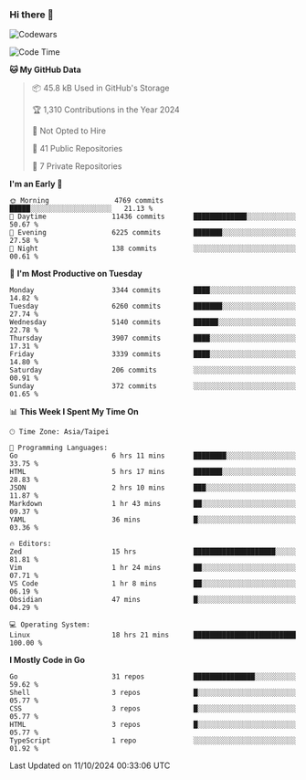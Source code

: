 ### Hi there 👋

![Codewars](https://www.codewars.com/users/omegaatt36/badges/small)

<!--START_SECTION:waka-->
![Code Time](http://img.shields.io/badge/Code%20Time-2%2C842%20hrs%2021%20mins-blue)

**🐱 My GitHub Data** 

> 📦 45.8 kB Used in GitHub's Storage 
 > 
> 🏆 1,310 Contributions in the Year 2024
 > 
> 🚫 Not Opted to Hire
 > 
> 📜 41 Public Repositories 
 > 
> 🔑 7 Private Repositories 
 > 
**I'm an Early 🐤** 

```text
🌞 Morning                4769 commits        █████░░░░░░░░░░░░░░░░░░░░   21.13 % 
🌆 Daytime                11436 commits       █████████████░░░░░░░░░░░░   50.67 % 
🌃 Evening                6225 commits        ███████░░░░░░░░░░░░░░░░░░   27.58 % 
🌙 Night                  138 commits         ░░░░░░░░░░░░░░░░░░░░░░░░░   00.61 % 
```
📅 **I'm Most Productive on Tuesday** 

```text
Monday                   3344 commits        ████░░░░░░░░░░░░░░░░░░░░░   14.82 % 
Tuesday                  6260 commits        ███████░░░░░░░░░░░░░░░░░░   27.74 % 
Wednesday                5140 commits        ██████░░░░░░░░░░░░░░░░░░░   22.78 % 
Thursday                 3907 commits        ████░░░░░░░░░░░░░░░░░░░░░   17.31 % 
Friday                   3339 commits        ████░░░░░░░░░░░░░░░░░░░░░   14.80 % 
Saturday                 206 commits         ░░░░░░░░░░░░░░░░░░░░░░░░░   00.91 % 
Sunday                   372 commits         ░░░░░░░░░░░░░░░░░░░░░░░░░   01.65 % 
```


📊 **This Week I Spent My Time On** 

```text
🕑︎ Time Zone: Asia/Taipei

💬 Programming Languages: 
Go                       6 hrs 11 mins       ████████░░░░░░░░░░░░░░░░░   33.75 % 
HTML                     5 hrs 17 mins       ███████░░░░░░░░░░░░░░░░░░   28.83 % 
JSON                     2 hrs 10 mins       ███░░░░░░░░░░░░░░░░░░░░░░   11.87 % 
Markdown                 1 hr 43 mins        ██░░░░░░░░░░░░░░░░░░░░░░░   09.37 % 
YAML                     36 mins             █░░░░░░░░░░░░░░░░░░░░░░░░   03.36 % 

🔥 Editors: 
Zed                      15 hrs              ████████████████████░░░░░   81.81 % 
Vim                      1 hr 24 mins        ██░░░░░░░░░░░░░░░░░░░░░░░   07.71 % 
VS Code                  1 hr 8 mins         ██░░░░░░░░░░░░░░░░░░░░░░░   06.19 % 
Obsidian                 47 mins             █░░░░░░░░░░░░░░░░░░░░░░░░   04.29 % 

💻 Operating System: 
Linux                    18 hrs 21 mins      █████████████████████████   100.00 % 
```

**I Mostly Code in Go** 

```text
Go                       31 repos            ███████████████░░░░░░░░░░   59.62 % 
Shell                    3 repos             █░░░░░░░░░░░░░░░░░░░░░░░░   05.77 % 
CSS                      3 repos             █░░░░░░░░░░░░░░░░░░░░░░░░   05.77 % 
HTML                     3 repos             █░░░░░░░░░░░░░░░░░░░░░░░░   05.77 % 
TypeScript               1 repo              ░░░░░░░░░░░░░░░░░░░░░░░░░   01.92 % 
```




 Last Updated on 11/10/2024 00:33:06 UTC
<!--END_SECTION:waka-->

<!--
**omegaatt36/omegaatt36** is a ✨ _special_ ✨ repository because its `README.md` (this file) appears on your GitHub profile.

Here are some ideas to get you started:

- 🔭 I’m currently working on ...
- 🌱 I’m currently learning ...
- 👯 I’m looking to collaborate on ...
- 🤔 I’m looking for help with ...
- 💬 Ask me about ...
- 📫 How to reach me: ...
- 😄 Pronouns: ...
- ⚡ Fun fact: ...
-->

